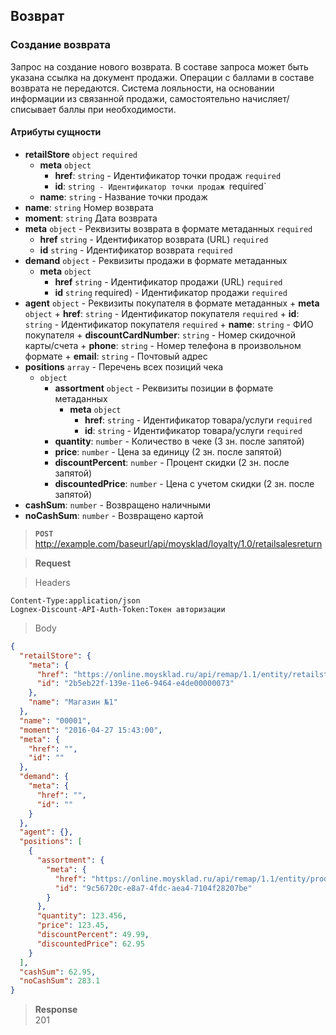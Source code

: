 ## Возврат 

### Создание возврата 

Запрос на создание нового возврата. В составе запроса может быть указана ссылка на документ продажи. Операции с баллами в составе возврата не передаются.
Система лояльности, на основании информации из связанной продажи, самостоятельно начисляет/списывает баллы при необходимости.

#### Атрибуты сущности   

+ **retailStore** `object` `required`
    + **meta** `object`
        + **href**: `string` - Идентификатор точки продаж `required`
        + **id**: `string - Идентификатор точки продаж `required`
    + **name**: `string` - Название точки продаж
+ **name**: `string` Номер возврата
+ **moment**: `string` Дата возврата
+ **meta** `object` - Реквизиты возврата в формате метаданных `required`
    + **href** `string` - Идентификатор возврата (URL) `required`
    + **id** `string` - Идентификатор возврата `required`
+ **demand** `object` - Реквизиты продажи в формате метаданных
    + **meta** `object`
        + **href** `string` - Идентификатор продажи (URL) `required`
        + **id** `string` required) - Идентификатор продажи `required`
+ **agent** `object` - Реквизиты покупателя в формате метаданных
        + **meta** `object`
            + **href**: `string` - Идентификатор покупателя `required`
            + **id**: `string` - Идентификатор покупателя `required`
        + **name**: `string` - ФИО покупателя
        + **discountCardNumber**: `string` - Номер скидочной карты/счета
        + **phone**: `string` - Номер телефона в произвольном формате
        + **email**: `string` - Почтовый адрес
+ **positions** `array` - Перечень всех позиций чека
    + `object`
        + **assortment** `object` - Реквизиты позиции в формате метаданных
            + **meta** `object`
                + **href**: `string` - Идентификатор товара/услуги `required`
                + **id**: `string` - Идентификатор товара/услуги `required`
        + **quantity**: `number` - Количество в чеке (3 зн. после запятой)
        + **price**: `number` - Цена за единицу (2 зн. после запятой)
        + **discountPercent**: `number` - Процент скидки (2 зн. после запятой)
        + **discountedPrice**: `number` - Цена с учетом скидки (2 зн. после запятой)
+ **cashSum**: `number` - Возвращено наличными
+ **noCashSum**: `number` - Возвращено картой


> **`POST`** 
> http://example.com/baseurl/api/moysklad/loyalty/1.0/retailsalesreturn

> **Request**

> Headers

```
Content-Type:application/json
Lognex-Discount-API-Auth-Token:Токен авторизации
```

> Body

```json
{
  "retailStore": {
    "meta": {
      "href": "https://online.moysklad.ru/api/remap/1.1/entity/retailstore/2b5eb22f-139e-11e6-9464-e4de00000073",
      "id": "2b5eb22f-139e-11e6-9464-e4de00000073"
    },
    "name": "Магазин №1"
  },
  "name": "00001",
  "moment": "2016-04-27 15:43:00",
  "meta": {
    "href": "",
    "id": ""
  },
  "demand": {
    "meta": {
      "href": "",
      "id": ""
    }
  },
  "agent": {},
  "positions": [
    {
      "assortment": {
        "meta": {
          "href": "https://online.moysklad.ru/api/remap/1.1/entity/product/9c56720c-e8a7-4fdc-aea4-7104f28207be",
          "id": "9c56720c-e8a7-4fdc-aea4-7104f28207be"
        }
      },
      "quantity": 123.456,
      "price": 123.45,
      "discountPercent": 49.99,
      "discountedPrice": 62.95
    }
  ],
  "cashSum": 62.95,
  "noCashSum": 283.1
}
```
> **Response**  
> 201



